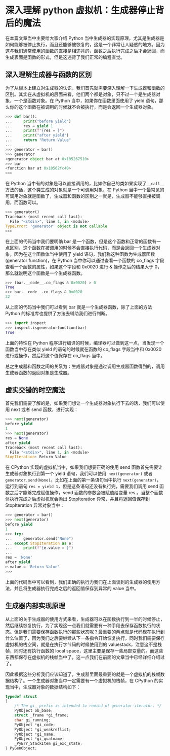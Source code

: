 # 深入理解 python 虚拟机：生成器停止背后的魔法

在本篇文章当中主要给大家介绍 Python 当中生成器的实现原理，尤其是生成器是如何能够被停止执行，而且还能够被恢复的，这是一个非常让人疑惑的地方。因为这与我们通常使用的函数的直接是相违背的，函数之后执行完成之后才会返回，而生成表面是函数的形式，但是这违背了我们正常的编程直觉。



## 深入理解生成器与函数的区别

为了从根本上建立对生成器的认识，我们首先就需要深入理解一下生成器和函数的区别。其实在从虚拟机的层面来看，他们两个都是对象，只不过一个是生成器对象，一个是函数对象。在 Python 当中，如果你在函数里面使用了 yield 语句，那么你的这个函数在被调用的时候就不会被执行，而是会返回一个生成器对象。

```python
>>> def bar():
...     print("before yield")
...     res = yield 1
...     print(f"{res = }")
...     print("after yield")
...     return "Return Value"
...
>>> generator = bar()
>>> generator
<generator object bar at 0x105267510>
>>> bar
<function bar at 0x10562fc40>
>>>
```

在 Python 当中有的对象是可以直接调用的，比如你自己的类如果实现了`__call__`方法的话，这个类生成的对象就是一个可调用对象，在 Python 当中一个最常见的可调用对象就是函数了，生成器和函数的区别之一就是，生成器不能够直接被调用，而函数可以。

```python
>>> generator()
Traceback (most recent call last):
  File "<stdin>", line 1, in <module>
TypeError: 'generator' object is not callable
>>>
```

在上面的代码当中我们要明确 bar 是一个函数，但是这个函数和正常的函数有一点区别，这个函数在被调用的时候不会直接执行代码，而是会返回一个生成器对象，因为在这个函数体当中使用了 yield 语句，我们称这种函数为生成器函数 (generator function)，在 Python 当中你可以通过查看一个函数的 co_flags 字段查看一个函数的属性，如果这个字段和 0x0020 进行 & 操作之后的结果大于 0，那么就说明这个函数是一个生成器函数。

```python
>>> (bar.__code__.co_flags & 0x0020) > 0
True
>>> bar.__code__.co_flags & 0x0020
32
```

从上面的代码当中我们可以看到 bar 就是一个生成器函数，除了上面的方法 Python 的标准库也提供了方法去辅助我们进行判断。

```python
>>> import inspect
>>> inspect.isgeneratorfunction(bar)
True
```

上面的特性在 Python 程序进行编译的时候，编译器可以做到这一点，当发现一个函数当中存在类似 yield 的语句的时候就在函数的 co_flags 字段当中和 0x0020 进行或操作，然后将这个值保存在 co_flags 当中。

总之生成器和函数之间的关系为：生成器对象是通过调用生成器函数得到的，调用生成器函数的返回对象是生成器。

## 虚实交错的时空魔法

首先我们需要了解的是，如果我们想让一个生成器对象执行下去的话，我们可以使用 next 或者 send 函数，进行实现：

```python
>>> next(generator)
before yield
1
>>> next(generator)
res = None
after yield
Traceback (most recent call last):
  File "<stdin>", line 1, in <module>
StopIteration: Return Value
```

在 CPython 实现的虚拟机当中，如果我们想要正确的使用 send 函数首先需要让生成器对象执行到第一个 yield 语句，我们可以使用` next(generator)` 或者 `generator.send(None)`。比如在上面的第一条语句当中执行 `next(generator)`，运行到语句 `res = yield 1`，但是这条语句还没有执行完，需要我们调用 send 函数之后才能够完成赋值操作，send 函数的参数会被赋值给变量 res 。当整个函数体执行完成之后虚拟机就会抛出 StopIteration 异常，并且将返回值保存到 StopIteration 异常对象当中：

```python
>>> generator = bar()
>>> next(generator)
before yield
1
>>> try:
...     generator.send("None")
... except StopIteration as e:
...     print(f"{e.value = }")
...
res = 'None'
after yield
e.value = 'Return Value'
>>>
```

上面的代码当中可以看到，我们正确的执行力我们在上面谈到的生成器的使用方法，并且将生成器执行完成之后的返回值保存到异常的 value 当中。

## 生成器内部实现原理

从上面的关于生成器的使用方式来看，生成器可以在函数执行到一半的时候停止，然后继续恢复执行，为了实现这一点我们就需要有一种手段去保存函数执行的状态。但是我们需要保存函数执行的那些状态呢？最重要的两点就是代码现在执行到什么位置了，因为我们之后要继续从下一条指令开始恢复执行，同时我们需要保存虚拟机的栈空间，就是在执行字节码的时候使用到的 valuestack，注意这不是栈帧，同时还有执行函数的 local space，这里主要是保存一些局部变量的。而这些东西都保存在虚拟机的栈帧当中了，这一点我们在前面的文章当中已经详细介绍过了。

因此根据这些分析我们应该知道了，生成器里面最重要的就是一个虚拟机的栈帧数据结构了。一个生成器对象当中一定需要有一个虚拟机的栈帧，在 CPython 的实现当中，生成器对象的数据结构如下：

```c
typedef struct
{
    /* The gi_ prefix is intended to remind of generator-iterator. */
    PyObject ob_base;
    struct _frame *gi_frame;
    char gi_running;
    PyObject *gi_code;
    PyObject *gi_weakreflist;
    PyObject *gi_name;
    PyObject *gi_qualname;
    _PyErr_StackItem gi_exc_state;
} PyGenObject;
```

